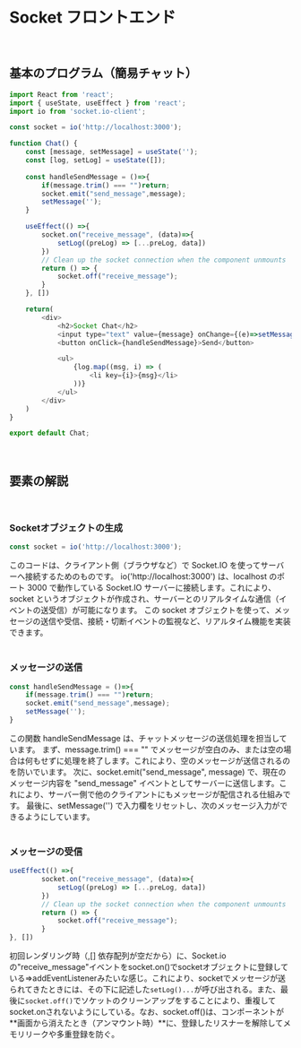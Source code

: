 # Socket フロントエンド
<br>

## 基本のプログラム（簡易チャット）
``` javascript
import React from 'react';
import { useState, useEffect } from 'react';
import io from 'socket.io-client';

const socket = io('http://localhost:3000');

function Chat() {
    const [message, setMessage] = useState('');
    const [log, setLog] = useState([]);
    
    const handleSendMessage = ()=>{
        if(message.trim() === "")return;
        socket.emit("send_message",message);
        setMessage('');
    }

    useEffect(() =>{
        socket.on("receive_message", (data)=>{
            setLog((preLog) => [...preLog, data])
        })
        // Clean up the socket connection when the component unmounts
        return () => {
            socket.off("receive_message");
        }
    }, [])

    return(
        <div>
            <h2>Socket Chat</h2>
            <input type="text" value={message} onChange={(e)=>setMessage(e.target.value)} placeholder="Type your message here..." />
            <button onClick={handleSendMessage}>Send</button>

            <ul>
                {log.map((msg, i) => (
                    <li key={i}>{msg}</li>
                ))}
            </ul>
        </div>
    )
}

export default Chat;
```
<br>

## 要素の解説
<br>

### Socketオブジェクトの生成
``` javascript
const socket = io('http://localhost:3000');
```
このコードは、クライアント側（ブラウザなど）で Socket.IO を使ってサーバーへ接続するためのものです。
io('http://localhost:3000') は、localhost のポート 3000 で動作している Socket.IO サーバーに接続します。これにより、socket というオブジェクトが作成され、サーバーとのリアルタイムな通信（イベントの送受信）が可能になります。
この socket オブジェクトを使って、メッセージの送信や受信、接続・切断イベントの監視など、リアルタイム機能を実装できます。
<br>
<br>

### メッセージの送信
``` javascript
const handleSendMessage = ()=>{
    if(message.trim() === "")return;
    socket.emit("send_message",message);
    setMessage('');
}
```
この関数 handleSendMessage は、チャットメッセージの送信処理を担当しています。
まず、message.trim() === "" でメッセージが空白のみ、または空の場合は何もせずに処理を終了します。これにより、空のメッセージが送信されるのを防いでいます。
次に、socket.emit("send_message", message) で、現在のメッセージ内容を "send_message" イベントとしてサーバーに送信します。これにより、サーバー側で他のクライアントにもメッセージが配信される仕組みです。
最後に、setMessage('') で入力欄をリセットし、次のメッセージ入力ができるようにしています。
<br>
<br>

### メッセージの受信
``` javascript
useEffect(() =>{
        socket.on("receive_message", (data)=>{
            setLog((preLog) => [...preLog, data])
        })
        // Clean up the socket connection when the component unmounts
        return () => {
            socket.off("receive_message");
        }
}, [])
```
初回レンダリング時（,[] 依存配列が空だから）に、Socket.ioの"receive_message"イベントをsocket.on()でsocketオブジェクトに登録している⇒addEventListenerみたいな感じ。これにより、socketでメッセージが送られてきたときには、その下に記述した```setLog()...```が呼び出される。また、最後に```socket.off()```でソケットのクリーンアップをすることにより、重複してsocket.onされないようにしている。なお、socket.off()は、コンポーネントが**画面から消えたとき（アンマウント時）**に、登録したリスナーを解除してメモリリークや多重登録を防ぐ。
<br>
<br>

### 
``` javascript
```
<br>

### 
```
```
<br>

